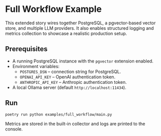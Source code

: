 # Full Workflow Example

This extended story wires together PostgreSQL, a pgvector-based vector store,
and multiple LLM providers.
It also enables structured logging and metrics collection to showcase a realistic
production setup.

## Prerequisites

- A running PostgreSQL instance with the `pgvector` extension enabled.
- Environment variables:
  - `POSTGRES_DSN` – connection string for PostgreSQL.
  - `OPENAI_API_KEY` – OpenAI authentication token.
  - `ANTHROPIC_API_KEY` – Anthropic authentication token.
- A local Ollama server (default `http://localhost:11434`).

## Run

```bash
poetry run python examples/full_workflow/main.py
```

Metrics are stored in the built-in collector and logs are printed to the
console.
